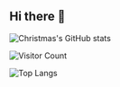 ## Hi there 👋

![Christmas's GitHub stats](https://github-readme-stats.vercel.app/api?username=list12318&show_icons=true&theme=tokyonight)

![Visitor Count](https://profile-counter.glitch.me/list12318/count.svg)

![Top Langs](https://github-readme-stats.vercel.app/api/top-langs/?username=list12318&layout=compact&theme=tokyonight)
